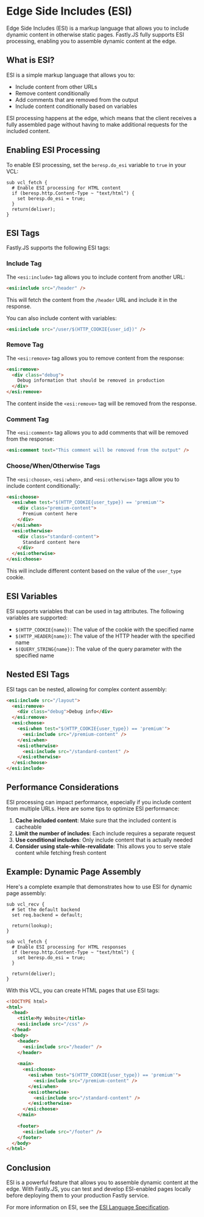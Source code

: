 # Edge Side Includes (ESI)

Edge Side Includes (ESI) is a markup language that allows you to include dynamic content in otherwise static pages. Fastly.JS fully supports ESI processing, enabling you to assemble dynamic content at the edge.

## What is ESI?

ESI is a simple markup language that allows you to:

- Include content from other URLs
- Remove content conditionally
- Add comments that are removed from the output
- Include content conditionally based on variables

ESI processing happens at the edge, which means that the client receives a fully assembled page without having to make additional requests for the included content.

## Enabling ESI Processing

To enable ESI processing, set the `beresp.do_esi` variable to `true` in your VCL:

```vcl
sub vcl_fetch {
  # Enable ESI processing for HTML content
  if (beresp.http.Content-Type ~ "text/html") {
    set beresp.do_esi = true;
  }
  return(deliver);
}
```

## ESI Tags

Fastly.JS supports the following ESI tags:

### Include Tag

The `<esi:include>` tag allows you to include content from another URL:

```html
<esi:include src="/header" />
```

This will fetch the content from the `/header` URL and include it in the response.

You can also include content with variables:

```html
<esi:include src="/user/$(HTTP_COOKIE{user_id})" />
```

### Remove Tag

The `<esi:remove>` tag allows you to remove content from the response:

```html
<esi:remove>
  <div class="debug">
    Debug information that should be removed in production
  </div>
</esi:remove>
```

The content inside the `<esi:remove>` tag will be removed from the response.

### Comment Tag

The `<esi:comment>` tag allows you to add comments that will be removed from the response:

```html
<esi:comment text="This comment will be removed from the output" />
```

### Choose/When/Otherwise Tags

The `<esi:choose>`, `<esi:when>`, and `<esi:otherwise>` tags allow you to include content conditionally:

```html
<esi:choose>
  <esi:when test="$(HTTP_COOKIE{user_type}) == 'premium'">
    <div class="premium-content">
      Premium content here
    </div>
  </esi:when>
  <esi:otherwise>
    <div class="standard-content">
      Standard content here
    </div>
  </esi:otherwise>
</esi:choose>
```

This will include different content based on the value of the `user_type` cookie.

## ESI Variables

ESI supports variables that can be used in tag attributes. The following variables are supported:

- `$(HTTP_COOKIE{name})`: The value of the cookie with the specified name
- `$(HTTP_HEADER{name})`: The value of the HTTP header with the specified name
- `$(QUERY_STRING{name})`: The value of the query parameter with the specified name

## Nested ESI Tags

ESI tags can be nested, allowing for complex content assembly:

```html
<esi:include src="/layout">
  <esi:remove>
    <div class="debug">Debug info</div>
  </esi:remove>
  <esi:choose>
    <esi:when test="$(HTTP_COOKIE{user_type}) == 'premium'">
      <esi:include src="/premium-content" />
    </esi:when>
    <esi:otherwise>
      <esi:include src="/standard-content" />
    </esi:otherwise>
  </esi:choose>
</esi:include>
```

## Performance Considerations

ESI processing can impact performance, especially if you include content from multiple URLs. Here are some tips to optimize ESI performance:

1. **Cache included content**: Make sure that the included content is cacheable
2. **Limit the number of includes**: Each include requires a separate request
3. **Use conditional includes**: Only include content that is actually needed
4. **Consider using stale-while-revalidate**: This allows you to serve stale content while fetching fresh content

## Example: Dynamic Page Assembly

Here's a complete example that demonstrates how to use ESI for dynamic page assembly:

```vcl
sub vcl_recv {
  # Set the default backend
  set req.backend = default;
  
  return(lookup);
}

sub vcl_fetch {
  # Enable ESI processing for HTML responses
  if (beresp.http.Content-Type ~ "text/html") {
    set beresp.do_esi = true;
  }
  
  return(deliver);
}
```

With this VCL, you can create HTML pages that use ESI tags:

```html
<!DOCTYPE html>
<html>
  <head>
    <title>My Website</title>
    <esi:include src="/css" />
  </head>
  <body>
    <header>
      <esi:include src="/header" />
    </header>
    
    <main>
      <esi:choose>
        <esi:when test="$(HTTP_COOKIE{user_type}) == 'premium'">
          <esi:include src="/premium-content" />
        </esi:when>
        <esi:otherwise>
          <esi:include src="/standard-content" />
        </esi:otherwise>
      </esi:choose>
    </main>
    
    <footer>
      <esi:include src="/footer" />
    </footer>
  </body>
</html>
```

## Conclusion

ESI is a powerful feature that allows you to assemble dynamic content at the edge. With Fastly.JS, you can test and develop ESI-enabled pages locally before deploying them to your production Fastly service.

For more information on ESI, see the [ESI Language Specification](https://www.w3.org/TR/esi-lang).
